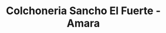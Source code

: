 ---
title: "Colchoneria Sancho El Fuerte - Amara"
url: /donostia-san-sebastian/colchoneria-sancho-el-fuerte-amara/
shop: Betten
---
